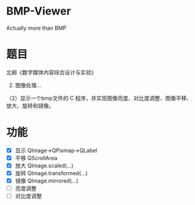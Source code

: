 # BMP-Viewer
Actually more than BMP

# 题目

北邮《数字媒体内容综合设计与实验》

2. 图像处理...

（2）显示一个bmp文件的 C 程序，并实现图像亮度、对比度调整、图像平移、放大、旋转和镜像。

# 功能

- [x] 显示 QImage->QPixmap->QLabel
- [x] 平移 QScrollArea
- [x] 放大 QImage.scaled(...)
- [x] 旋转 QImage.transformed(...)
- [x] 镜像 QImage.mirrored(...)
- [ ] 亮度调整
- [ ] 对比度调整
